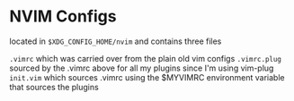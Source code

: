 # NVIM Configs
located in `$XDG_CONFIG_HOME/nvim` and contains three files

`.vimrc` which was carried over from the plain old vim configs
`.vimrc.plug` sourced by the .vimrc above for all my plugins since I'm using vim-plug
`init.vim` which sources .vimrc using the $MYVIMRC environment variable that sources the plugins
